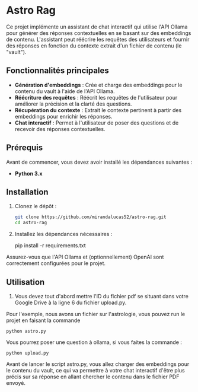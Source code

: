 # Astro Rag

Ce projet implémente un assistant de chat interactif qui utilise l'API Ollama pour générer des réponses contextuelles en se basant sur des embeddings de contenu. L'assistant peut réécrire les requêtes des utilisateurs et fournir des réponses en fonction du contexte extrait d'un fichier de contenu (le "vault").

## Fonctionnalités principales
- **Génération d'embeddings** : Crée et charge des embeddings pour le contenu du vault à l'aide de l'API Ollama.
- **Réécriture des requêtes** : Réécrit les requêtes de l'utilisateur pour améliorer la précision et la clarté des questions.
- **Récupération du contexte** : Extrait le contexte pertinent à partir des embeddings pour enrichir les réponses.
- **Chat interactif** : Permet à l'utilisateur de poser des questions et de recevoir des réponses contextuelles.

## Prérequis
Avant de commencer, vous devez avoir installé les dépendances suivantes :
- **Python 3.x**

## Installation

1. Clonez le dépôt :

   ```bash
   git clone https://github.com/mirandalucas52/astro-rag.git
   cd astro-rag

2. Installez les dépendances nécessaires :

    pip install -r requirements.txt

Assurez-vous que l'API Ollama et (optionnellement) OpenAI sont correctement configurées pour le projet.

## Utilisation

1. Vous devez tout d'abord mettre l'ID du fichier pdf se situant dans votre Google Drive à la ligne 6 du fichier upload.py.

Pour l'exemple, nous avons un fichier sur l'astrologie, vous pouvez run le projet en faisant la commande

    python astro.py

Vous pourrez poser une question à ollama, si vous faites la commande :

    python upload.py

Avant de lancer le script astro.py, vous allez charger des embeddings pour le contenu du vault, ce qui va permettre à votre chat interactif d'être plus précis sur sa réponse en allant chercher le contenu dans le fichier PDF envoyé.